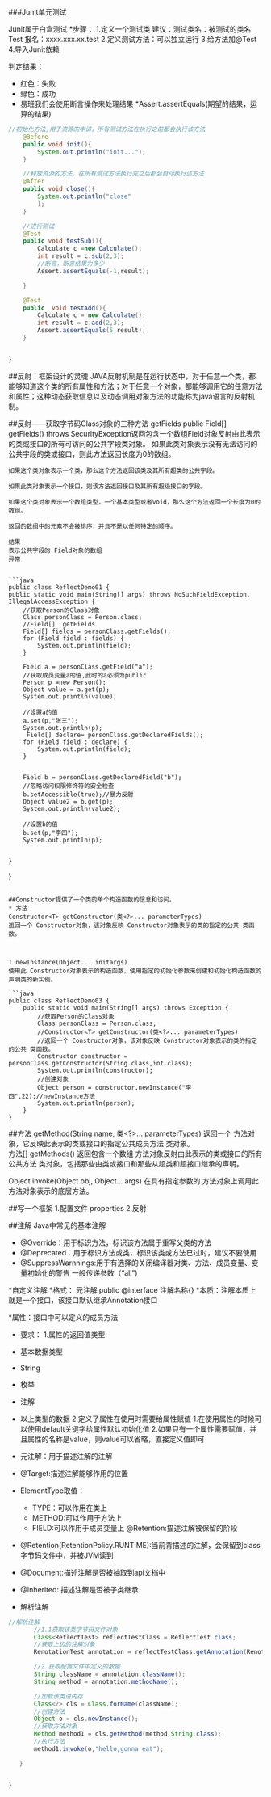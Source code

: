 ###Junit单元测试

Junit属于白盒测试
*步骤：
1.定义一个测试类
建议：测试类名：被测试的类名Test
报名：xxxx.xxx.xx.test
2.定义测试方法：可以独立运行
3.给方法加@Test
4.导入Junit依赖


判定结果：
* 红色：失败
* 绿色：成功
* 易班我们会使用断言操作来处理结果
    *Assert.assertEquals(期望的结果，运算的结果) 

```java
//初始化方法,用于资源的申请，所有测试方法在执行之前都会执行该方法
    @Before
    public void init(){
        System.out.println("init...");
    }

    //释放资源的方法，在所有测试方法执行完之后都会自动执行该方法
    @After
    public void close(){
        System.out.println("close"
        );
    }

    //进行测试
    @Test
    public void testSub(){
        Calculate c =new Calculate();
        int result = c.sub(2,3);
        //断言，断言结果为多少
        Assert.assertEquals(-1,result);

    }

    @Test
    public  void testAdd(){
        Calculate c = new Calculate();
        int result = c.add(2,3);
        Assert.assertEquals(5,result);
    }


}
```
##反射：框架设计的灵魂
JAVA反射机制是在运行状态中，对于任意一个类，都能够知道这个类的所有属性和方法；对于任意一个对象，都能够调用它的任意方法和属性；这种动态获取信息以及动态调用对象方法的功能称为java语言的反射机制。


##反射——获取字节码Class对象的三种方法
    getFields
    public Field[] getFields()
                    throws SecurityException返回包含一个数组Field对象反射由此表示的类或接口的所有可访问的公共字段类对象。 
    如果此类对象表示没有无法访问的公共字段的类或接口，则此方法返回长度为0的数组。 

    如果这个类对象表示一个类，那么这个方法返回该类及其所有超类的公共字段。 

    如果此类对象表示一个接口，则该方法返回接口及其所有超级接口的字段。 

    如果这个类对象表示一个数组类型，一个基本类型或者void，那么这个方法返回一个长度为0的数组。 

    返回的数组中的元素不会被排序，并且不是以任何特定的顺序。 

    结果 
    表示公共字段的 Field对象的数组 
    异常 


    ```java
    public class ReflectDemo01 {
    public static void main(String[] args) throws NoSuchFieldException, IllegalAccessException {
        //获取Person的Class对象
        Class personClass = Person.class;
        //Field[]  getFields
        Field[] fields = personClass.getFields();
        for (Field field : fields) {
            System.out.println(field);
        }

        Field a = personClass.getField("a");
        //获取成员变量a的值,此时的a必须为public
        Person p =new Person();
        Object value = a.get(p);
        System.out.println(value);

        //设置a的值
        a.set(p,"张三");
        System.out.println(p);
         Field[] declare= personClass.getDeclaredFields();
        for (Field field : declare) {
            System.out.println(field);
        }


        Field b = personClass.getDeclaredField("b");
        //忽略访问权限修饰符的安全检查
        b.setAccessible(true);//暴力反射
        Object value2 = b.get(p);
        System.out.println(value2);

        //设置b的值
        b.set(p,"李四");
        System.out.println(p);


    }
}
```

##Constructor提供了一个类的单个构造函数的信息和访问。
* 方法
Constructor<T> getConstructor(类<?>... parameterTypes) 
返回一个 Constructor对象，该对象反映 Constructor对象表示的类的指定的公共 类函数。  



T newInstance(Object... initargs) 
使用此 Constructor对象表示的构造函数，使用指定的初始化参数来创建和初始化构造函数的声明类的新实例。  

```java
public class ReflectDemo03 {
    public static void main(String[] args) throws Exception {
        //获取Person的Class对象
        Class personClass = Person.class;
        //Constructor<T> getConstructor(类<?>... parameterTypes)
        //返回一个 Constructor对象，该对象反映 Constructor对象表示的类的指定的公共 类函数。
        Constructor constructor = personClass.getConstructor(String.class,int.class);
        System.out.println(constructor);
        //创建对象
        Object person = constructor.newInstance("李四",22);//newInstance方法
        System.out.println(person);
    }
}
```

##方法 getMethod(String name, 类<?>... parameterTypes) 
返回一个 方法对象，它反映此表示的类或接口的指定公共成员方法 类对象。  
方法[] getMethods() 
返回包含一个数组 方法对象反射由此表示的类或接口的所有公共方法 类对象，包括那些由类或接口和那些从超类和超接口继承的声明。  


Object invoke(Object obj, Object... args) 
在具有指定参数的 方法对象上调用此 方法对象表示的底层方法。 

##写一个框架
1.配置文件 properties
2.反射






##注解
Java中常见的基本注解
* @Override：用于标识方法，标识该方法属于重写父类的方法
* @Deprecated：用于标识方法或类，标识该类或方法已过时，建议不要使用
* @SuppressWarnnings:用于有选择的关闭编译器对类、方法、成员变量、变量初始化的警告
一般传递参数（“all”)


*自定义注解
*格式：
   元注解
   public @interface 注解名称{}
*本质：注解本质上就是一个接口，该接口默认继承Annotation接口

*属性：接口中可以定义的成员方法
* 要求：
1.属性的返回值类型
* 基本数据类型
* String
* 枚举
* 注解
* 以上类型的数据
2.定义了属性在使用时需要给属性赋值
1.在使用属性的时候可以使用default关键字给属性默认初始化值
2.如果只有一个属性需要赋值，并且属性的名称是value，则value可以省略，直接定义值即可

* 元注解：用于描述注解的注解
* @Target:描述注解能够作用的位置
* ElementType取值：
    * TYPE：可以作用在类上
    * METHOD:可以作用于方法上
    * FIELD:可以作用于成员变量上
@Retention:描述注解被保留的阶段
 * @Retention(RetentionPolicy.RUNTIME):当前背描述的注解，会保留到class字节码文件中，并被JVM读到
 * @Document:描述注解是否被抽取到api文档中
 * @Inherited: 描述注解是否被子类继承


 * 解析注解
 ```java
 //解析注解
        //1.1获取该类字节码文件对象
        Class<ReflectTest> reflectTestClass = ReflectTest.class;
        //获取上边的注解对象
        RenotationTest annotation = reflectTestClass.getAnnotation(RenotationTest.class);

        //2.获取配置文件中定义的数据
        String className = annotation.className();
        String method = annotation.methodName();

        //加载该类进内存
        Class<?> cls = Class.forName(className);
        //创建方法
        Object o = cls.newInstance();
        //获取方法对象
        Method method1 = cls.getMethod(method,String.class);
        //执行方法
        method1.invoke(o,"hello,gonna eat");

    }


}
```





